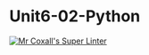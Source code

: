 # Unit6-02-Python
[![Mr Coxall's Super Linter](https://github.com/ICS3U-Programming-Patrice-P/Unit6-02-Python/workflows/Mr%20Coxall's%20Super%20Linter/badge.svg)](https://github.com/ICS3U-Programming-Patrice-P/Unit6-02-Python/actions/)
